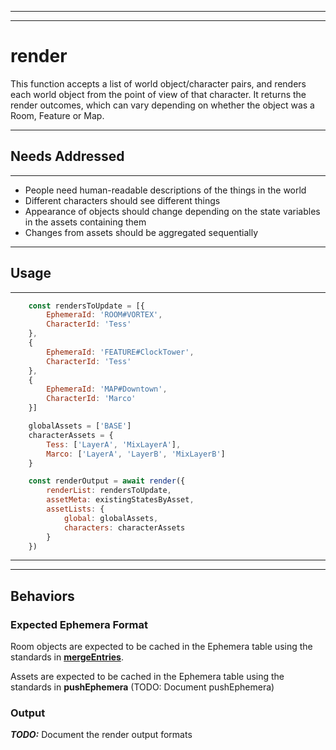 
---
---

# render
This function accepts a list of world object/character pairs, and renders each world object from the point 
of view of that character.  It returns the render outcomes, which can vary depending on whether the
object was a Room, Feature or Map.

---

## Needs Addressed

---

- People need human-readable descriptions of the things in the world
- Different characters should see different things
- Appearance of objects should change depending on the state variables in the assets containing them
- Changes from assets should be aggregated sequentially

---

## Usage

---

```js
    const rendersToUpdate = [{
        EphemeraId: 'ROOM#VORTEX',
        CharacterId: 'Tess'
    },
    {
        EphemeraId: 'FEATURE#ClockTower',
        CharacterId: 'Tess'
    },
    {
        EphemeraId: 'MAP#Downtown',
        CharacterId: 'Marco'
    }]

    globalAssets = ['BASE']
    characterAssets = {
        Tess: ['LayerA', 'MixLayerA'],
        Marco: ['LayerA', 'LayerB', 'MixLayerB']
    }

    const renderOutput = await render({
        renderList: rendersToUpdate,
        assetMeta: existingStatesByAsset,
        assetLists: {
            global: globalAssets,
            characters: characterAssets
        }
    })
```

---
---

## Behaviors

### Expected Ephemera Format

Room objects are expected to be cached in the Ephemera table using the standards
in [**mergeEntries**](../../../assets/cache/README.mergeEntries.md).

Assets are expected to be cached in the Ephemera table using the standards
in **pushEphemera** (TODO: Document pushEphemera)

### Output

***TODO:*** Document the render output formats